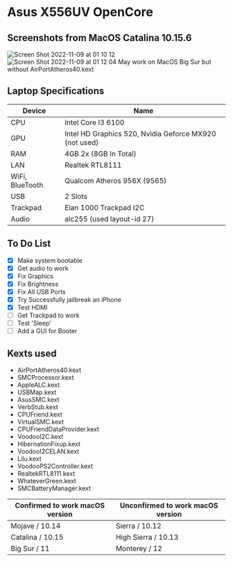 # Asus X556UV OpenCore
## Screenshots from MacOS Catalina 10.15.6
![Screen Shot 2022-11-09 at 01 10 12](https://user-images.githubusercontent.com/78357560/200655523-36c3f191-75af-451a-b143-8f41165a3c59.png)
![Screen Shot 2022-11-09 at 01 12 04](https://user-images.githubusercontent.com/78357560/200655539-d4fc83b1-ff96-4ff0-87b4-9a14cb496e13.png)
May work on MacOS Big Sur but without AirPortAtheros40.kext
<br>

## Laptop Specifications <br>

| Device  | Name |
| ------------- | ------------- |
| CPU  | Intel Core I3 6100  |
| GPU  | Intel HD Graphics 520, Nvidia Geforce MX920 (not used)  |
| RAM  | 4GB 2x (8GB In Total) |
| LAN  | Realtek RTL8111 |
| WiFi, BlueTooth  | Qualcom Atheros 956X (9565) |
| USB  | 2 Slots |
| Trackpad  | Elan 1000 Trackpad I2C |
| Audio  | alc255 (used layout-id 27) |


## To Do List
 - [x] Make system bootable 
 - [x] Get audio to work
 - [x] Fix Graphics
 - [x] Fix Brightness
 - [x] Fix All USB Ports
 - [x] Try Successfully jailbreak an iPhone
 - [x] Test HDMI
 - [ ] Get Trackpad to work
 - [ ] Test 'Sleep'
 - [ ] Add a GUI for Booter

## Kexts used
- AirPortAtheros40.kext		
- SMCProcessor.kext
- AppleALC.kext			
- USBMap.kext
- AsusSMC.kext			
- VerbStub.kext
- CPUFriend.kext			
- VirtualSMC.kext
- CPUFriendDataProvider.kext	
- VoodooI2C.kext
- HibernationFixup.kext		
- VoodooI2CELAN.kext
- Lilu.kext			
- VoodooPS2Controller.kext
- RealtekRTL8111.kext		
- WhateverGreen.kext
- SMCBatteryManager.kext

| Confirmed to work macOS version  | Unconfirmed to work macOS version |
| ------------- | ------------- |
| Mojave / 10.14  | Sierra / 10.12  |
| Catalina / 10.15  | High Sierra / 10.13  |
| Big Sur / 11  | Monterey / 12 |
